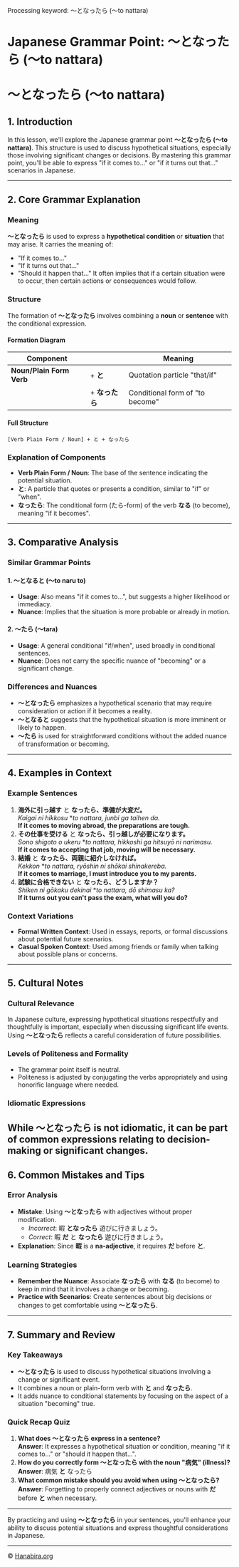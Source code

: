Processing keyword: ～となったら (〜to nattara)
# Japanese Grammar Point: ～となったら (〜to nattara)
# ～となったら (〜to nattara)
## 1. Introduction
In this lesson, we'll explore the Japanese grammar point **～となったら (〜to nattara)**. This structure is used to discuss hypothetical situations, especially those involving significant changes or decisions. By mastering this grammar point, you'll be able to express "if it comes to..." or "if it turns out that..." scenarios in Japanese.

---
## 2. Core Grammar Explanation
### Meaning
**～となったら** is used to express a **hypothetical condition** or **situation** that may arise. It carries the meaning of:
- "If it comes to..."
- "If it turns out that..."
- "Should it happen that..."
It often implies that if a certain situation were to occur, then certain actions or consequences would follow.
### Structure
The formation of **～となったら** involves combining a **noun** or **sentence** with the conditional expression.
#### Formation Diagram
| **Component**          |           | **Meaning**                      |
|------------------------|-----------|----------------------------------|
| **Noun/Plain Form Verb** | + **と**   | Quotation particle "that/if"     |
|                        | + **なったら** | Conditional form of "to become" |
#### Full Structure
```plaintext
[Verb Plain Form / Noun] + と + なったら
```
### Explanation of Components
- **Verb Plain Form / Noun**: The base of the sentence indicating the potential situation.
- **と**: A particle that quotes or presents a condition, similar to "if" or "when".
- **なったら**: The conditional form (たら-form) of the verb **なる** (to become), meaning "if it becomes".
---
## 3. Comparative Analysis
### Similar Grammar Points
#### 1. ～となると (〜to naru to)
- **Usage**: Also means "if it comes to...", but suggests a higher likelihood or immediacy.
- **Nuance**: Implies that the situation is more probable or already in motion.
#### 2. ～たら (〜tara)
- **Usage**: A general conditional "if/when", used broadly in conditional sentences.
- **Nuance**: Does not carry the specific nuance of "becoming" or a significant change.
### Differences and Nuances
- **～となったら** emphasizes a hypothetical scenario that may require consideration or action if it becomes a reality.
- **～となると** suggests that the hypothetical situation is more imminent or likely to happen.
- **～たら** is used for straightforward conditions without the added nuance of transformation or becoming.
---
## 4. Examples in Context
### Example Sentences
1. **海外に引っ越す** と **なったら、準備が大変だ。**  
   *Kaigai ni hikkosu* **to nattara, junbi ga taihen da.*  
   **If it comes to moving abroad, the preparations are tough.**
2. **その仕事を受ける** と **なったら、引っ越しが必要になります。**  
   *Sono shigoto o ukeru* **to nattara, hikkoshi ga hitsuyō ni narimasu.*  
   **If it comes to accepting that job, moving will be necessary.**
3. **結婚** と **なったら、両親に紹介しなければ。**  
   *Kekkon* **to nattara, ryōshin ni shōkai shinakereba.*  
   **If it comes to marriage, I must introduce you to my parents.**
4. **試験に合格できない** と **なったら、どうしますか？**  
   *Shiken ni gōkaku dekinai* **to nattara, dō shimasu ka?*  
   **If it turns out you can't pass the exam, what will you do?**
### Context Variations
- **Formal Written Context**: Used in essays, reports, or formal discussions about potential future scenarios.
- **Casual Spoken Context**: Used among friends or family when talking about possible plans or concerns.
---
## 5. Cultural Notes
### Cultural Relevance
In Japanese culture, expressing hypothetical situations respectfully and thoughtfully is important, especially when discussing significant life events. Using **～となったら** reflects a careful consideration of future possibilities.
### Levels of Politeness and Formality
- The grammar point itself is neutral.
- Politeness is adjusted by conjugating the verbs appropriately and using honorific language where needed.
### Idiomatic Expressions
While **～となったら** is not idiomatic, it can be part of common expressions relating to decision-making or significant changes.
---
## 6. Common Mistakes and Tips
### Error Analysis
- **Mistake**: Using **～となったら** with adjectives without proper modification.
  - *Incorrect*: 暇 **となったら** 遊びに行きましょう。  
  - *Correct*: 暇 **だ** と **なったら** 遊びに行きましょう。
- **Explanation**: Since **暇** is a **na-adjective**, it requires **だ** before **と**.
### Learning Strategies
- **Remember the Nuance**: Associate **なったら** with **なる** (to become) to keep in mind that it involves a change or becoming.
- **Practice with Scenarios**: Create sentences about big decisions or changes to get comfortable using **～となったら**.
---
## 7. Summary and Review
### Key Takeaways
- **～となったら** is used to discuss hypothetical situations involving a change or significant event.
- It combines a noun or plain-form verb with **と** and **なったら**.
- It adds nuance to conditional statements by focusing on the aspect of a situation "becoming" true.
### Quick Recap Quiz
1. **What does ～となったら express in a sentence?**  
   **Answer**: It expresses a hypothetical situation or condition, meaning "if it comes to..." or "should it happen that...".
2. **How do you correctly form ～となったら with the noun "病気" (illness)?**  
   **Answer**: 病気 **と** なったら
3. **What common mistake should you avoid when using ～となったら?**  
   **Answer**: Forgetting to properly connect adjectives or nouns with **だ** before **と** when necessary.
---
By practicing and using **～となったら** in your sentences, you'll enhance your ability to discuss potential situations and express thoughtful considerations in Japanese.


---

© [Hanabira.org](https://hanabira.org)

